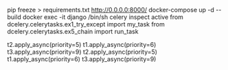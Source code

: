 pip freeze > requirements.txt
http://0.0.0.0:8000/
docker-compose up -d --build
docker exec -it django /bin/sh
celery inspect active
from dcelery.celerytasks.ex1_try_except import my_task
from dcelery.celerytasks.ex5_chain import run_task


t2.apply_async(priority=5)
t1.apply_async(priority=6)
t3.apply_async(priority=9)
t2.apply_async(priority=5)
t1.apply_async(priority=6)
t3.apply_async(priority=9)